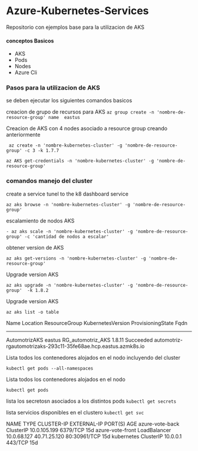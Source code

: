 
# Azure-Kubernetes-Services

Repositorio con ejemplos base para la utilizacion de AKS

#### conceptos Basicos

- AKS
- Pods
- Nodes
- Azure Cli
 


### Pasos para la utilizacion de AKS

se deben ejecutar los siguientes comandos basicos

creacion de grupo de recursos para AKS
``` az group create -n 'nombre-de-resource-group' name  eastus ```

Creacion de AKS con 4 nodes asociado a resource group creando anteriormente

``` az create -n 'nombre-kubernetes-cluster' -g 'nombre-de-resource-group' -c 3 -k 1.7.7```

```az AKS get-credentials -n 'nombre-kubernetes-cluster' -g 'nombre-de-resource-group'```

### comandos manejo del cluster

create a service tunel to the k8 dashboard service

```az aks browse -n 'nombre-kubernetes-cluster' -g 'nombre-de-resource-group' ```


escalamiento de nodos AKS

```- az aks scale -n 'nombre-kubernetes-cluster' -g 'nombre-de-resource-group' -c 'cantidad de nodos a escalar'```

obtener version de AKS

``` az aks get-versions -n 'nombre-kubernetes-cluster' -g 'nombre-de-resource-group' ```

Upgrade version AKS

```az aks upgrade -n 'nombre-kubernetes-cluster' -g 'nombre-de-resource-group'  -k 1.8.2```


Upgrade version AKS

```az aks list -o table```

Name           Location    ResourceGroup      KubernetesVersion    ProvisioningState    Fqdn
-------------  ----------  -----------------  -------------------  -------------------  ---------------------------------------------------------------
AutomotrizAKS  eastus      RG_automotriz_AKS  1.8.11               Succeeded            automotriz-rgautomotrizaks-293c11-35fe68ae.hcp.eastus.azmk8s.io


Lista todos los contenedores alojados en el nodo incluyendo del cluster

```kubectl get pods --all-namespaces```

Lista todos los contenedores alojados en el nodo

```kubectl get pods ```

lista los secretosn asociados a los distintos pods
``` kubectl get secrets ```


lista servicios disponibles en el clustero
``` kubectl get svc ```

NAME               TYPE           CLUSTER-IP     EXTERNAL-IP    PORT(S)        AGE
azure-vote-back    ClusterIP      10.0.105.199   <none>         6379/TCP       15d
azure-vote-front   LoadBalancer   10.0.68.127    40.71.25.120   80:30961/TCP   15d
kubernetes         ClusterIP      10.0.0.1       <none>         443/TCP        15d
  
  


